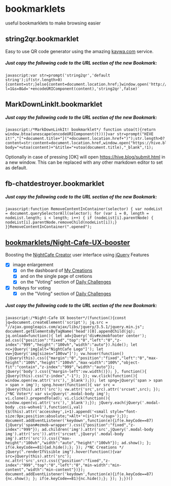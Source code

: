 # bookmarklets
useful bookmarklets to make browsing easier

## string2qr.bookmarklet
Easy to use QR code generator using the amazing [kaywa.com](http://qrfree.kaywa.com) service.

##### Just copy the following code to the *URL* section of the new Bookmark:

```
javascript:var str=prompt('string2qr','default string');if(str.length>0){content=str;}else{content=document.location.href;}window.open('http://qrfree.kaywa.com/?l=1&s=8&d='+encodeURIComponent(content),'string2qr',false)`
```

## MarkDownLinkIt.bookmarklet

##### Just copy the following code to the *URL* section of the new Bookmark:

```
javascript:/*MarkDownLinkIt! bookmarklet*/ function utoa(t){return window.btoa(unescape(encodeURIComponent(t)))}var str=prompt("HIVE it!","["+document.title+"]("+document.location.href+")");str.length>0?content=str:content=document.location.href,window.open("https://hive.blog/submit.html?body="+utoa(content)+"&title="+utoa(document.title),"_blank",!1);
```

Optionally in case of pressing [OK] will open https://hive.blog/submit.html in a new window. This can be replaced with any other markdown editor to set as default.

## fb-chatdestroyer.bookmarklet

##### Just copy the following code to the *URL* section of the new Bookmark:

```
javascript:function RemoveContentInContainer(selector) { var nodeList = document.querySelectorAll(selector); for (var i = 0, length = nodeList.length; i < length; i++) { if (nodeList[i].parentNode) { nodeList[i].parentNode.removeChild(nodeList[i]);} }}RemoveContentInContainer(".opened");
```

## [bookmarklets/Night-Cafe-UX-booster](https://github.com/eapo/bookmarklets/blob/master/Night-Cafe-UX-booster)
Boosting the [NightCafe Creator](https://creator.nightcafe.studio/) user interface using [jQuery](https://jquery.com/)
Features
- [x] image enlargement
  - [x] on the dashboard of [My Creations](https://creator.nightcafe.studio/my-creations)
  - [x] and on the single page of cretions
  - [x] on the "Voting" section of [Daily Challenges](https://creator.nightcafe.studio/challenges)
- [x] hotkeys for voting
  - [x] on the "Voting" section of [Daily Challenges](https://creator.nightcafe.studio/challenges)

##### Just copy the following code to the *URL* section of the new Bookmark:

```
javascript:/*Night-Cafe UX booster*/(function(){const jq=document.createElement('script'); jq.src = "//ajax.googleapis.com/ajax/libs/jquery/3.5.1/jquery.min.js"; document.getElementsByTagName('head')[0].appendChild(jq); jq.onload=function(){ let ad=jQuery('div#ezmobfooter center'); ad.css({"position":"fixed","top":"0","left":"0","z-index":"999","height":"100vh","width":"auto"}).hide(); let nc=jQuery('img[alt="NightCafe Logo"]'); let vw=jQuery('img[sizes="100vw"]'); vw.hover(function(){jQuery(this).css({"margin":"0","position":"fixed","left":"0","max-height":"100%","height":"100vh","max-width":"100%","object-fit":"contain","z-index":"999","width":"auto"}); jQuery('body').css({"margin-left":vw.width()}); }, function(){ jQuery(this).css("z-index","-1"); }); vw.click(function(){ window.open(vw.attr('src'),'_blank');}); let spng=jQuery('span > span > span > img'); spng.hover(function(){ var src = jQuery(this).attr('src'); vw.attr('src',src).attr('srcset',src); }); /*NC Voter*/ var vi=jQuery('.modal-body img'); vi.clone().prependTo(ad); vi.click(function(){ window.open(vi.attr('src'),'_blank');}); jQuery.each(jQuery('.modal-body .css-wohve1'),function(i,val){$(this).attr('accesskey',i+1).append('<small style="font-size:9px;position:absolute;">Alt+'+(i+1)+'</sup>');}); document.addEventListener('keydown',function(e){if(e.keyCode==87){jQuery('span#ezmob-wrapper').css({"position":"fixed","z-index":"999"}); ad.children('img').attr('src',jQuery('.modal-body img').attr('src')).attr('srcset',jQuery('.modal-body img').attr('src')).css({"max-height":"100vh","width":"auto","height":"100vh"}); ad.show(); }; if(e.keyCode==81){ad.hide();}; }); /*NC Creations */ jQuery(".renderIfVisible img").hover(function(){var src=jQuery(this).attr('src'); nc.attr('src',src).css({"position":"fixed","z-index":"999","top":"0","left":"0","min-width":"min-content","width":"min-content"})}); document.addEventListener('keydown',function(e){if(e.keyCode==87){nc.show(); }; if(e.keyCode==81){nc.hide();}; }); };})()
```
